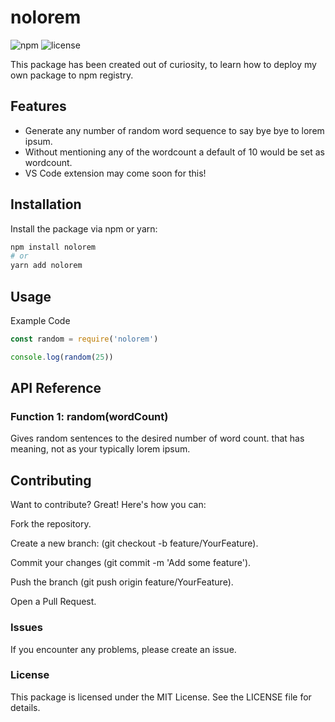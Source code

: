 # nolorem

![npm](https://img.shields.io/npm/v/nolorem?style=flat-square) ![license](https://img.shields.io/npm/l/nolorem?style=flat-square) 
<!-- ![downloads](https://img.shields.io/npm/dw/nolorem?style=flat-square) -->

This package has been created out of curiosity, to learn how to deploy my own package to npm registry.

## Features

- Generate any number of random word sequence to say bye bye to lorem ipsum.
- Without mentioning any of the wordcount a default of 10 would be set as wordcount.
- VS Code extension may come soon for this!

## Installation

Install the package via npm or yarn:

```bash
npm install nolorem
# or
yarn add nolorem
```

## Usage

Example Code

```js
const random = require('nolorem')

console.log(random(25))
```

## API Reference
### Function 1: random(wordCount)
Gives random sentences to the desired number of word count. that has meaning, not as your typically lorem ipsum.


## Contributing

Want to contribute? Great! Here's how you can:

Fork the repository.

Create a new branch:
(git checkout -b feature/YourFeature).

Commit your changes (git commit -m 'Add some feature').

Push the branch (git push origin feature/YourFeature).

Open a Pull Request.

### Issues

If you encounter any problems, please create an issue.

### License

This package is licensed under the MIT License. See the LICENSE file for details.